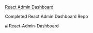 [React Admin Dashboard](https://react-admin-dashboard-6z09.onrender.com)

Completed React Admin Dashboard Repo

[#](https://react-admin-dashboard-6z09.onrender.com) React-Admin-Dashboard
